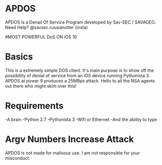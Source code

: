 # APDOS
APDOS is a Denail Of Service Program developed by Sav-SEC / SAVAGEO. Need Help? @savsec.russianotter (insta)

#MOST POWERFUL DoS ON iOS 10

# Basics
This is a extremely simple DOS client.
It's main purpose is to show off the possibility
of denial of service from an iOS device running
Pythonista 3. APDOS at power 9 produces a 25MBps attack.
Hello to all the NSA agents out there who might skim over this!

# Requirements
-A brain
-Python 2.7
-Pythonista 3
-Wifi or Ethernet
-And the ability to type

# Argv Numbers Increase Attack

APDOS is not made for malisous use.
I am not responsible for your misconduct.
